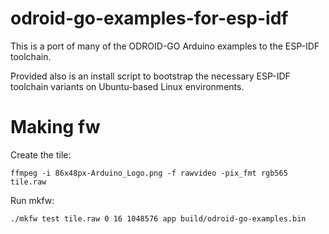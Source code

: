 # odroid-go-examples-for-esp-idf

This is a port of many of the ODROID-GO Arduino examples to the ESP-IDF toolchain.

Provided also is an install script to bootstrap the necessary ESP-IDF toolchain variants on Ubuntu-based Linux environments.

# Making fw

Create the tile:

```ffmpeg -i 86x48px-Arduino_Logo.png -f rawvideo -pix_fmt rgb565 tile.raw```

Run mkfw:

```./mkfw test tile.raw 0 16 1048576 app build/odroid-go-examples.bin```